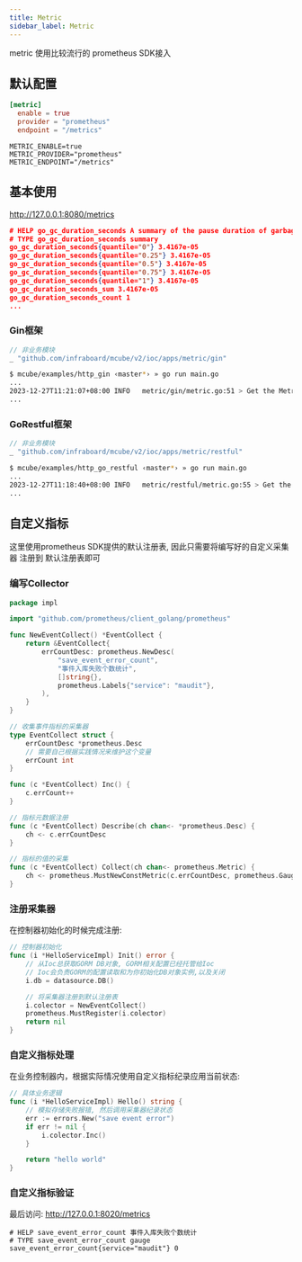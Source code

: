 ```yaml
---
title: Metric
sidebar_label: Metric
---
```


metric 使用比较流行的 prometheus SDK接入

##  默认配置

```toml tab
[metric]
  enable = true
  provider = "prometheus"
  endpoint = "/metrics"
```

```env tab
METRIC_ENABLE=true
METRIC_PROVIDER="prometheus"
METRIC_ENDPOINT="/metrics"
```

## 基本使用

http://127.0.0.1:8080/metrics
```json
# HELP go_gc_duration_seconds A summary of the pause duration of garbage collection cycles.
# TYPE go_gc_duration_seconds summary
go_gc_duration_seconds{quantile="0"} 3.4167e-05
go_gc_duration_seconds{quantile="0.25"} 3.4167e-05
go_gc_duration_seconds{quantile="0.5"} 3.4167e-05
go_gc_duration_seconds{quantile="0.75"} 3.4167e-05
go_gc_duration_seconds{quantile="1"} 3.4167e-05
go_gc_duration_seconds_sum 3.4167e-05
go_gc_duration_seconds_count 1
...
```

### Gin框架

```go
// 非业务模块
_ "github.com/infraboard/mcube/v2/ioc/apps/metric/gin"
```


```sh
$ mcube/examples/http_gin ‹master*› » go run main.go 
...
2023-12-27T11:21:07+08:00 INFO   metric/gin/metric.go:51 > Get the Metric using http://127.0.0.1:8080/metrics component:METRIC
...
```

### GoRestful框架

```go
// 非业务模块
_ "github.com/infraboard/mcube/v2/ioc/apps/metric/restful"
```


```sh
$ mcube/examples/http_go_restful ‹master*› » go run main.go 
...
2023-12-27T11:18:40+08:00 INFO   metric/restful/metric.go:55 > Get the Metric using http://127.0.0.1:8080/metrics component:METRIC
...
```

## 自定义指标

这里使用prometheus SDK提供的默认注册表, 因此只需要将编写好的自定义采集器 注册到 默认注册表即可

### 编写Collector

```go
package impl

import "github.com/prometheus/client_golang/prometheus"

func NewEventCollect() *EventCollect {
	return &EventCollect{
		errCountDesc: prometheus.NewDesc(
			"save_event_error_count",
			"事件入库失败个数统计",
			[]string{},
			prometheus.Labels{"service": "maudit"},
		),
	}
}

// 收集事件指标的采集器
type EventCollect struct {
	errCountDesc *prometheus.Desc
	// 需要自己根据实践情况来维护这个变量
	errCount int
}

func (c *EventCollect) Inc() {
	c.errCount++
}

// 指标元数据注册
func (c *EventCollect) Describe(ch chan<- *prometheus.Desc) {
	ch <- c.errCountDesc
}

// 指标的值的采集
func (c *EventCollect) Collect(ch chan<- prometheus.Metric) {
	ch <- prometheus.MustNewConstMetric(c.errCountDesc, prometheus.GaugeValue, float64(c.errCount))
}
```


### 注册采集器

在控制器初始化的时候完成注册:
```go
// 控制器初始化
func (i *HelloServiceImpl) Init() error {
	// 从Ioc总获取GORM DB对象, GORM相关配置已经托管给Ioc
	// Ioc会负责GORM的配置读取和为你初始化DB对象实例,以及关闭
	i.db = datasource.DB()

	// 将采集器注册到默认注册表
	i.colector = NewEventCollect()
	prometheus.MustRegister(i.colector)
	return nil
}
```


### 自定义指标处理

在业务控制器内，根据实际情况使用自定义指标纪录应用当前状态:
```go
// 具体业务逻辑
func (i *HelloServiceImpl) Hello() string {
	// 模拟存储失败报错, 然后调用采集器纪录状态
	err := errors.New("save event error")
	if err != nil {
		i.colector.Inc()
	}

	return "hello world"
}
```

### 自定义指标验证

最后访问: http://127.0.0.1:8020/metrics 
```
# HELP save_event_error_count 事件入库失败个数统计
# TYPE save_event_error_count gauge
save_event_error_count{service="maudit"} 0
```